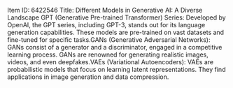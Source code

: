 Item ID: 6422546
Title: Different Models in Generative AI: A Diverse Landscape
GPT (Generative Pre-trained Transformer) Series: Developed by OpenAI, the GPT series, including GPT-3, stands out for its language generation capabilities. These models are pre-trained on vast datasets and fine-tuned for specific tasks.GANs (Generative Adversarial Networks): GANs consist of a generator and a discriminator, engaged in a competitive learning process. GANs are renowned for generating realistic images, videos, and even deepfakes.VAEs (Variational Autoencoders): VAEs are probabilistic models that focus on learning latent representations. They find applications in image generation and data compression.
